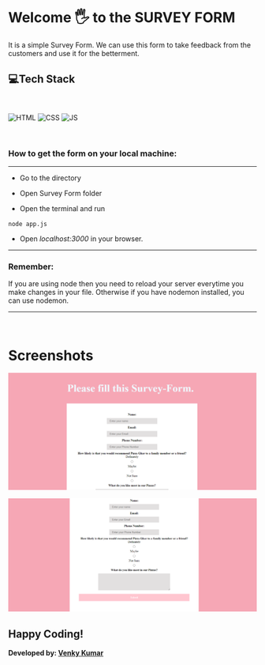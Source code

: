 # Welcome 🖐 to the SURVEY FORM
It is a simple Survey Form. We can use this form to take feedback from the customers and use it for the betterment.


## 💻Tech Stack
<br>

![HTML](https://img.shields.io/badge/html5%20-%23E34F26.svg?&style=for-the-badge&logo=html5&logoColor=white)
![CSS](https://img.shields.io/badge/css3%20-%231572B6.svg?&style=for-the-badge&logo=css3&logoColor=white)
![JS](https://img.shields.io/badge/javascript%20-%23323330.svg?&style=for-the-badge&logo=javascript&logoColor=%23F7DF1E)

<br>


### How to get the form on your local machine:

---

- Go to the directory

- Open Survey Form folder

- Open the terminal and run 

```
node app.js
```

- Open *localhost:3000* in your browser.

*** 

### Remember: 
If you are using node then you need to reload your server everytime you make changes in your file. Otherwise if you have nodemon installed, you can use nodemon. 
***

<br>

# Screenshots

![Demo1](public/images/survey-demo1.png)
<br>

![Demo2](public/images/survey-demo2.png)
<br>

## Happy Coding!

<strong>Developed by: <a href="https://github.com/BoddepallyVenkatesh06">Venky Kumar</a>